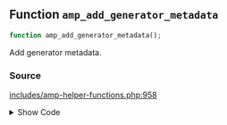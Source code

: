 ## Function `amp_add_generator_metadata`

```php
function amp_add_generator_metadata();
```

Add generator metadata.

### Source

[includes/amp-helper-functions.php:958](TODO)

<details>
<summary>Show Code</summary>

```php
<php ?>```

</details>
